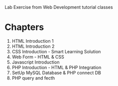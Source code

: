 Lab Exercise from Web Development tutorial classes
<h1>Chapters</h1>  
<ol>
    <li>HTML Introduction 1</li>
    <li>HTML Introduction 2</li>
    <li>CSS Introduction - Smart Learning Solution</li>
    <li>Web Form - HTML & CSS</li>
    <li>Javascript Introduction</li>
    <li>PHP Introduction - HTML & PHP Integration</li>
    <li>SetUp MySQL Database & PHP connect DB</li>
    <li>PHP query and fecth</li>
</ol>